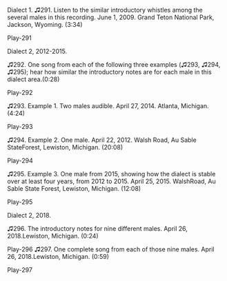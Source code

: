 Dialect 1. ♫291. Listen to the similar introductory whistles among the
several males in this recording. June 1, 2009. Grand Teton National
Park, Jackson, Wyoming. (3:34)

Play-291

Dialect 2, 2012-2015.

 ♫292. One song from each of the following three examples (♫293, ♫294, ♫295); hear how similar the introductory notes are for each male in this dialect area.(0:28)

Play-292

♫293. Example 1. Two males audible. April 27, 2014. Atlanta, Michigan.(4:24)

Play-293

♫294. Example 2. One male. April 22, 2012. Walsh Road, Au Sable StateForest, Lewiston, Michigan. (20:08)

Play-294

♫295. Example 3. One male from 2015, showing how the dialect is stable over at least four years, from 2012 to 2015. April 25, 2015. WalshRoad, Au Sable State Forest, Lewiston, Michigan. (12:08)

Play-295

Dialect 2, 2018.

♫296. The introductory notes for nine different males. April 26, 2018.Lewiston, Michigan. (0:24)

Play-296
♫297. One complete song from each of those nine males. April 26, 2018.Lewiston, Michigan. (0:59)

Play-297
